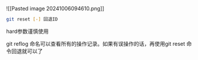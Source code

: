 ![[Pasted image 20241006094610.png]]

 ```bash
 git reset [-] 回退ID
```
hard参数谨慎使用

git reflog 命名可以查看所有的操作记录。如果有误操作的话，再使用git reset 命令回退就可以了